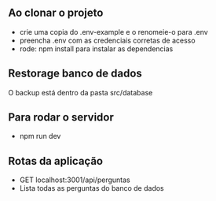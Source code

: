 ## Ao clonar o projeto

- crie uma copia do .env-example e o renomeie-o para .env
- preencha .env com as credenciais corretas de acesso
- rode: npm install para instalar as dependencias

## Restorage banco de dados

O backup está dentro da pasta src/database

## Para rodar o servidor

- npm run dev

## Rotas da aplicação

- GET localhost:3001/api/perguntas
- Lista todas as perguntas do banco de dados
